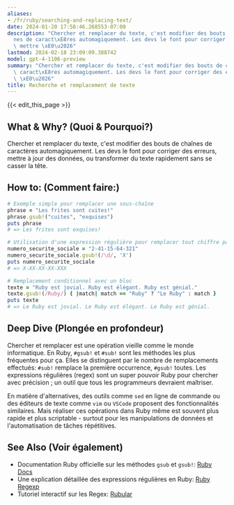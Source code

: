 ```yaml
---
aliases:
- /fr/ruby/searching-and-replacing-text/
date: 2024-01-20 17:58:46.268553-07:00
description: "Chercher et remplacer du texte, c'est modifier des bouts de cha\xEE\
  nes de caract\xE8res automagiquement. Les devs le font pour corriger des erreurs,\
  \ mettre \xE0\u2026"
lastmod: 2024-02-18 23:09:09.388742
model: gpt-4-1106-preview
summary: "Chercher et remplacer du texte, c'est modifier des bouts de cha\xEEnes de\
  \ caract\xE8res automagiquement. Les devs le font pour corriger des erreurs, mettre\
  \ \xE0\u2026"
title: Recherche et remplacement de texte
---
```


{{< edit_this_page >}}

## What & Why? (Quoi & Pourquoi?)
Chercher et remplacer du texte, c'est modifier des bouts de chaînes de caractères automagiquement. Les devs le font pour corriger des erreurs, mettre à jour des données, ou transformer du texte rapidement sans se casser la tête.

## How to: (Comment faire:)
```Ruby
# Exemple simple pour remplacer une sous-chaîne
phrase = "Les frites sont cuites!"
phrase.gsub!("cuites", "exquises")
puts phrase
# => Les frites sont exquises!

# Utilisation d'une expression régulière pour remplacer tout chiffre par 'X'
numero_securite_sociale = "2-41-15-64-321"
numero_securite_sociale.gsub!(/\d/, 'X')
puts numero_securite_sociale
# => X-XX-XX-XX-XXX

# Remplacement conditionnel avec un bloc
texte = "Ruby est jovial. Ruby est élégant. Ruby est génial."
texte.gsub!(/Ruby/) { |match| match == "Ruby" ? "Le Ruby" : match }
puts texte
# => Le Ruby est jovial. Le Ruby est élégant. Le Ruby est génial.
```

## Deep Dive (Plongée en profondeur)
Chercher et remplacer est une opération vieille comme le monde informatique. En Ruby, `#gsub!` et `#sub!` sont les méthodes les plus fréquentes pour ça. Elles se distinguent par le nombre de remplacements effectués: `#sub!` remplace la première occurrence, `#gsub!` toutes. Les expressions régulières (regex) sont un super pouvoir Ruby pour chercher avec précision ; un outil que tous les programmeurs devraient maîtriser.

En matière d'alternatives, des outils comme `sed` en ligne de commande ou des éditeurs de texte comme `vim` ou `VSCode` proposent des fonctionnalités similaires. Mais réaliser ces opérations dans Ruby même est souvent plus rapide et plus scriptable - surtout pour les manipulations de données et l'automatisation de tâches répétitives.

## See Also (Voir également)
- Documentation Ruby officielle sur les méthodes `gsub` et `gsub!`: [Ruby Docs](https://ruby-doc.org/core-3.1.2/String.html#method-i-gsub)
- Une explication détaillée des expressions régulières en Ruby: [Ruby Regexp](https://ruby-doc.org/core-3.1.2/Regexp.html)
- Tutoriel interactif sur les Regex: [Rubular](http://rubular.com/)
